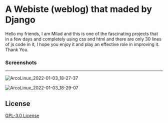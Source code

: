 # A Webiste (weblog) that maded by __Django__
Hello my friends, I am Milad and this is one of the fascinating projects that in a few days and completely using css and html and there are only 30 lines of js code in it, I hope you enjoy it and play an effective role in improving it. Thank You.

### Screenshots
________________
![ArcoLinux_2022-01-03_18-27-37](https://user-images.githubusercontent.com/87430832/147946704-51ab7e3d-e6bd-4d0e-9bd3-14c2cc3022df.png)

![ArcoLinux_2022-01-03_18-29-07](https://user-images.githubusercontent.com/87430832/147946743-d95c82e6-9a86-4984-9431-5c602229f626.png)

## License
[GPL-3.0 License](https://github.com/miladgharibi/A-Blog-by-Django/blob/main/LICENSE)